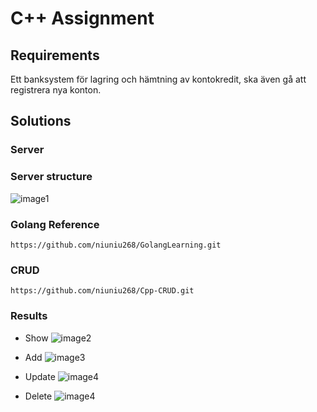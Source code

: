 # C++ Assignment

## Requirements
 Ett banksystem för lagring och hämtning av kontokredit, ska även gå att registrera nya konton.

## Solutions 

### Server

### Server structure

![image1](https://cdn.nlark.com/yuque/0/2022/jpeg/26269664/1651593783816-bd32ec9d-ab9f-4e69-a952-21f8308fdefc.jpeg?x-oss-process=image%2Fwatermark%2Ctype_d3F5LW1pY3JvaGVp%2Csize_55%2Ctext_5YiY5Li55YawQWNlbGQ%3D%2Ccolor_FFFFFF%2Cshadow_50%2Ct_80%2Cg_se%2Cx_10%2Cy_10%2Fresize%2Cw_1184%2Climit_0%2Finterlace%2C1)

### Golang Reference

``` https://github.com/niuniu268/GolangLearning.git ```

### CRUD

``` https://github.com/niuniu268/Cpp-CRUD.git ```

### Results

- Show
![image2](https://github.com/niuniu268/AssignmentCPP/blob/master/imgs/Screenshot%202024-01-26%20at%2005.24.49.png?raw=true)

- Add
![image3](https://github.com/niuniu268/AssignmentCPP/blob/master/imgs/Screenshot%202024-01-26%20at%2005.25.37.png?raw=true)

- Update
![image4](https://github.com/niuniu268/AssignmentCPP/blob/master/imgs/Screenshot%202024-01-26%20at%2005.26.39.png?raw=true)

- Delete
![image4](https://github.com/niuniu268/AssignmentCPP/blob/master/imgs/Screenshot%202024-01-26%20at%2005.26.16.png?raw=true)